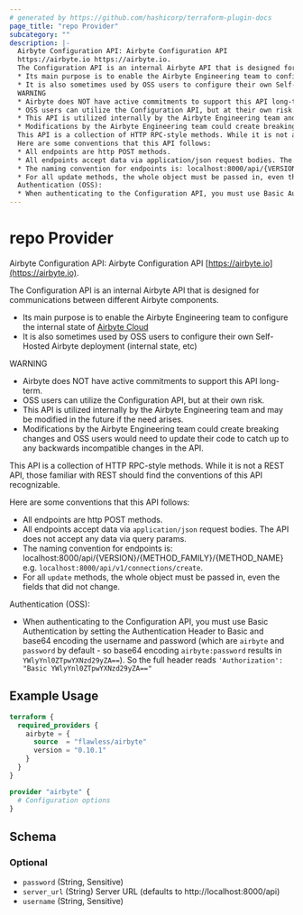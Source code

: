 ```yaml
---
# generated by https://github.com/hashicorp/terraform-plugin-docs
page_title: "repo Provider"
subcategory: ""
description: |-
  Airbyte Configuration API: Airbyte Configuration API
  https://airbyte.io https://airbyte.io.
  The Configuration API is an internal Airbyte API that is designed for communications between different Airbyte components.
  * Its main purpose is to enable the Airbyte Engineering team to configure the internal state of Airbyte Cloud https://airbyte.com/airbyte-cloud
  * It is also sometimes used by OSS users to configure their own Self-Hosted Airbyte deployment (internal state, etc)
  WARNING
  * Airbyte does NOT have active commitments to support this API long-term.
  * OSS users can utilize the Configuration API, but at their own risk.
  * This API is utilized internally by the Airbyte Engineering team and may be modified in the future if the need arises.
  * Modifications by the Airbyte Engineering team could create breaking changes and OSS users would need to update their code to catch up to any backwards incompatible changes in the API.
  This API is a collection of HTTP RPC-style methods. While it is not a REST API, those familiar with REST should find the conventions of this API recognizable.
  Here are some conventions that this API follows:
  * All endpoints are http POST methods.
  * All endpoints accept data via application/json request bodies. The API does not accept any data via query params.
  * The naming convention for endpoints is: localhost:8000/api/{VERSION}/{METHODFAMILY}/{METHODNAME} e.g. localhost:8000/api/v1/connections/create.
  * For all update methods, the whole object must be passed in, even the fields that did not change.
  Authentication (OSS):
  * When authenticating to the Configuration API, you must use Basic Authentication by setting the Authentication Header to Basic and base64 encoding the username and password (which are airbyte and password by default - so base64 encoding airbyte:password results in YWlyYnl0ZTpwYXNzd29yZA==). So the full header reads 'Authorization': "Basic YWlyYnl0ZTpwYXNzd29yZA=="
---
```


# repo Provider

Airbyte Configuration API: Airbyte Configuration API
[https://airbyte.io](https://airbyte.io).

The Configuration API is an internal Airbyte API that is designed for communications between different Airbyte components.
* Its main purpose is to enable the Airbyte Engineering team to configure the internal state of [Airbyte Cloud](https://airbyte.com/airbyte-cloud)
* It is also sometimes used by OSS users to configure their own Self-Hosted Airbyte deployment (internal state, etc)

WARNING
* Airbyte does NOT have active commitments to support this API long-term.
* OSS users can utilize the Configuration API, but at their own risk.
* This API is utilized internally by the Airbyte Engineering team and may be modified in the future if the need arises.
* Modifications by the Airbyte Engineering team could create breaking changes and OSS users would need to update their code to catch up to any backwards incompatible changes in the API.

This API is a collection of HTTP RPC-style methods. While it is not a REST API, those familiar with REST should find the conventions of this API recognizable.

Here are some conventions that this API follows:
* All endpoints are http POST methods.
* All endpoints accept data via `application/json` request bodies. The API does not accept any data via query params.
* The naming convention for endpoints is: localhost:8000/api/{VERSION}/{METHOD_FAMILY}/{METHOD_NAME} e.g. `localhost:8000/api/v1/connections/create`.
* For all `update` methods, the whole object must be passed in, even the fields that did not change.

Authentication (OSS):
* When authenticating to the Configuration API, you must use Basic Authentication by setting the Authentication Header to Basic and base64 encoding the username and password (which are `airbyte` and `password` by default - so base64 encoding `airbyte:password` results in `YWlyYnl0ZTpwYXNzd29yZA==`). So the full header reads `'Authorization': "Basic YWlyYnl0ZTpwYXNzd29yZA=="`

## Example Usage

```terraform
terraform {
  required_providers {
    airbyte = {
      source  = "flawless/airbyte"
      version = "0.10.1"
    }
  }
}

provider "airbyte" {
  # Configuration options
}
```

<!-- schema generated by tfplugindocs -->
## Schema

### Optional

- `password` (String, Sensitive)
- `server_url` (String) Server URL (defaults to http://localhost:8000/api)
- `username` (String, Sensitive)
